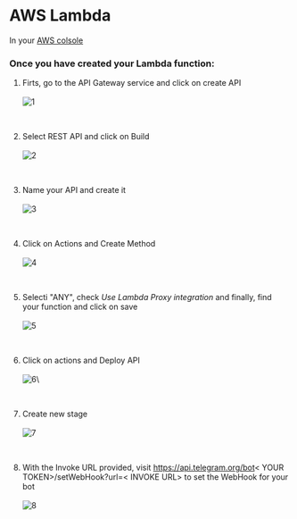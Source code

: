 # AWS Lambda
In your [AWS colsole](https://aws.amazon.com/console/)
### Once you have created your Lambda function:
1. Firts, go to the API Gateway service and click on create API </br> </br>
![1](https://github.com/ga-vo/Tutorias-TelegramBot-Py-AWS/blob/master/images/Steps/1_.png)
</br>

2. Select REST API and click on Build </br> </br>
![2](https://github.com/ga-vo/Tutorias-TelegramBot-Py-AWS/blob/master/images/Steps/2.png)
</br>

3. Name your API and create it </br> </br>
![3](https://github.com/ga-vo/Tutorias-TelegramBot-Py-AWS/blob/master/images/Steps/3.png)
</br>

4. Click on Actions and Create Method  </br> </br>
![4](https://github.com/ga-vo/Tutorias-TelegramBot-Py-AWS/blob/master/images/Steps/4.png)
</br>

5. Selecti "ANY", check *Use Lambda Proxy integration* and finally, find your function and click on save</br> </br>
![5](https://github.com/ga-vo/Tutorias-TelegramBot-Py-AWS/blob/master/images/Steps/5.png)
</br>

6. Click on actions and Deploy API</br> </br>
![6](https://github.com/ga-vo/Tutorias-TelegramBot-Py-AWS/blob/master/images/Steps/6.png)\
</br>

7. Create new stage</br> </br>
![7](https://github.com/ga-vo/Tutorias-TelegramBot-Py-AWS/blob/master/images/Steps/7.png)
</br>

8. With the Invoke URL provided, visit https://api.telegram.org/bot< YOUR TOKEN>/setWebHook?url=< INVOKE URL> to set the WebHook for your bot</br> </br>
![8](https://github.com/ga-vo/Tutorias-TelegramBot-Py-AWS/blob/master/images/Steps/8.png)
